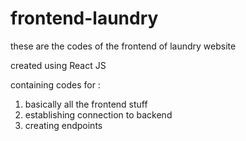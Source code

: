 # frontend-laundry

these are the codes of the frontend of laundry website

created using React JS

containing codes for :
  1. basically all the frontend stuff
  2. establishing connection to backend
  3. creating endpoints
